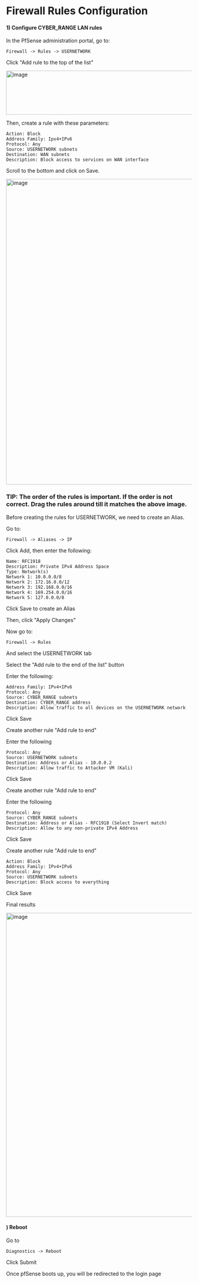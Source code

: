 # Firewall Rules Configuration

#### 1) Configure CYBER_RANGE LAN rules

In the PfSense administration portal, go to:

    Firewall -> Rules -> USERNETWORK

Click "Add rule to the top of the list"

<img width="564" height="119" alt="image" src="https://github.com/user-attachments/assets/f304cc8b-0a13-4e64-9c2d-1acc912e5cfa" />

Then, create a rule with these parameters:

    Action: Block
    Address Family: Ipv4+IPv6
    Protocol: Any
    Source: USERNETWORK subnets
    Destination: WAN subnets
    Description: Block access to services on WAN interface

Scroll to the bottom and click on Save.

<img width="1917" height="827" alt="image" src="https://github.com/user-attachments/assets/7865362b-506d-43ac-a671-d60b3e6c3891" />

### TIP: The order of the rules is important. If the order is not correct. Drag the rules around till it matches the above image.

Before creating the rules for USERNETWORK, we need to create an Alias. 

Go to:

    Firewall -> Aliases -> IP

Click Add, then enter the following:

    Name: RFC1918
    Description: Private IPv4 Address Space
    Type: Network(s)
    Network 1: 10.0.0.0/8    
    Network 2: 172.16.0.0/12    
    Network 3: 192.168.0.0/16
    Network 4: 169.254.0.0/16
    Network 5: 127.0.0.0/8

Click Save to create an Alias

Then, click "Apply Changes"

Now go to:

    Firewall -> Rules

And select the USERNETWORK tab

Select the "Add rule to the end of the list" button

Enter the following:

    Address Family: IPv4+IPv6
    Protocol: Any
    Source: CYBER_RANGE subnets
    Destination: CYBER_RANGE address
    Description: Allow traffic to all devices on the USERNETWORK network

Click Save

Create another rule "Add rule to end"

Enter the following

    Protocol: Any
    Source: USERNETWORK subnets
    Destination: Address or Alias - 10.0.0.2
    Description: Allow traffic to Attacker VM (Kali)

Click Save

Create another rule "Add rule to end"

Enter the following

    Protocol: Any
    Source: CYBER_RANGE subnets
    Destination: Address or Alias - RFC1918 (Select Invert match)
    Description: Allow to any non-private IPv4 Address

Click Save

Create another rule "Add rule to end"

    Action: Block
    Address Family: IPv4+IPv6
    Protocol: Any
    Source: USERNETWORK subnets
    Description: Block access to everything

Click Save

Final results

<img width="1920" height="823" alt="image" src="https://github.com/user-attachments/assets/89a9173a-eae3-49ea-b179-26ab8d4c795c" />

#### ) Reboot

Go to

    Diagnostics -> Reboot

Click Submit

Once pfSense boots up, you will be redirected to the login page
